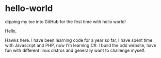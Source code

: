 # hello-world
dipping my toe into GitHub for the first time with hello world!

Hello,

Hawks here. I have been learning code for a year so far, I have spent time with Javascript and PHP, now I'm learning C#.
I build the odd website, have fun with different linux distros and generally want to challenge myself.
